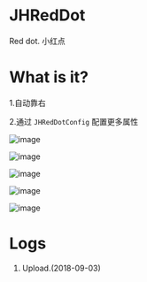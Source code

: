 # JHRedDot
Red dot. 小红点

# What is it?

1.自动靠右

2.通过 `JHRedDotConfig` 配置更多属性

![image](https://github.com/xjh093/JHRedDot/blob/master/image/1.png)

![image](https://github.com/xjh093/JHRedDot/blob/master/image/2.png)

![image](https://github.com/xjh093/JHRedDot/blob/master/image/3.png)

![image](https://github.com/xjh093/JHRedDot/blob/master/image/4.png)

![image](https://github.com/xjh093/JHRedDot/blob/master/image/5.png)


# Logs
1. Upload.(2018-09-03)

